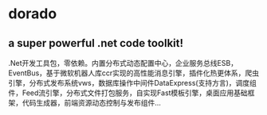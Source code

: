 # dorado

## a super powerful .net code toolkit!

.Net开发工具包，零依赖。内置分布式动态配置中心，企业服务总线ESB，EventBus，基于微软机器人库ccr实现的高性能消息引擎，插件化热更体系，爬虫引擎，分布式发布系统vws，数据库操作中间件DataExpress(支持方言)，调度组件，Feed流引擎，分布式文件打包服务，自实现Fast模板引擎，桌面应用基础框架，代码生成器，前端资源动态控制与发布组件...
